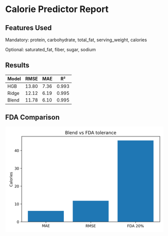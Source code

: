 # Calorie Predictor Report

## Features Used
Mandatory: protein, carbohydrate, total_fat, serving_weight, calories

Optional: saturated_fat, fiber, sugar, sodium

## Results
|Model|RMSE|MAE|R²|
|---|---|---|---|
|HGB|13.80|7.36|0.993|
|Ridge|12.12|6.19|0.995|
|Blend|11.78|6.10|0.995|

## FDA Comparison
![FDA](metrics_compare.png)
